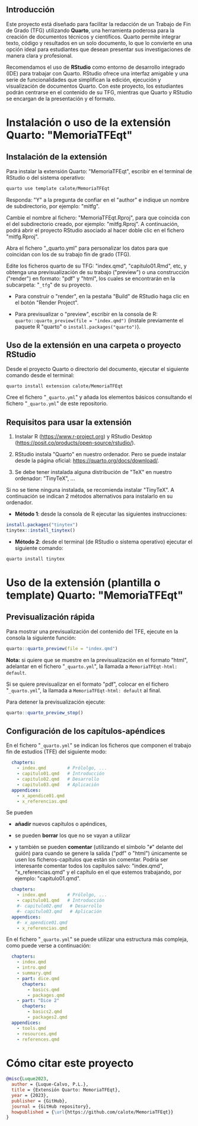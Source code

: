 
## Introducción

Este proyecto está diseñado para facilitar la redacción de un Trabajo de Fin de Grado (TFG) utilizando **Quarto**, una herramienta poderosa para la creación de documentos técnicos y científicos. Quarto permite integrar texto, código y resultados en un solo documento, lo que lo convierte en una opción ideal para estudiantes que desean presentar sus investigaciones de manera clara y profesional.

Recomendamos el uso de **RStudio** como entorno de desarrollo integrado (IDE) para trabajar con Quarto. RStudio ofrece una interfaz amigable y una serie de funcionalidades que simplifican la edición, ejecución y visualización de documentos Quarto. Con este proyecto, los estudiantes podrán centrarse en el contenido de su TFG, mientras que Quarto y RStudio se encargan de la presentación y el formato.


# Instalación o uso de la extensión Quarto: "MemoriaTFEqt"

## Instalación de la extensión

Para instalar la extensión Quarto: "MemoriaTFEqt", escribir en el terminal de RStudio o del sistema operativo:

```sh
quarto use template calote/MemoriaTFEqt
```

Responda: "Y" a la pregunta de confiar en el "author" e indique un nombre de subdirectorio, por ejemplo: "mitfg".

Cambie el nombre al fichero: "MemoriaTFEqt.Rproj", para que coincida con el del subdirectorio creado, por ejemplo: "mitfg.Rproj". A continuación, podrá abrir el proyecto RStudio asociado al hacer doble clic en el fichero "mitfg.Rproj".

Abra el fichero "_quarto.yml" para personalizar los datos para que coincidan con los de su trabajo fin de grado (TFG).

Edite los ficheros quarto de su TFG: "index.qmd", "capitulo01.Rmd", etc, y obtenga una previsualización de su trabajo ("preview") o una construcción ("render") en formato: "pdf" y "html", los cuales se encontrarán en la subcarpeta: "`_tfg`" de su proyecto.

- Para construir o "render", en la pestaña "Build" de RStudio haga clic en el botón "Render Project".

- Para previsualizar o "preview", escribir en la consola de R: `quarto::quarto_preview(file = "index.qmd")` (instale previamente el paquete R "quarto" o `install.packages("quarto")`). 


## Uso de la extensión en una carpeta o proyecto RStudio

Desde el proyecto Quarto o directorio del documento, ejecutar el siguiente comando desde el terminal:

```sh
quarto install extension calote/MemoriaTFEqt
```

Cree el fichero "`_quarto.yml`" y añada los elementos básicos consultando el fichero "`_quarto.yml`" de este repositorio.




## Requisitos para usar la extensión

1. Instalar R (<https://www.r-project.org>) y RStudio Desktop (<https://posit.co/products/open-source/rstudio/>).

2. RStudio instala "Quarto" en nuestro ordenador. Pero se puede instalar desde la página oficial: <https://quarto.org/docs/download/>.

3. Se debe tener instalada alguna distribución de "TeX" en nuestro ordenador: "TinyTeX", ...

Si no se tiene ninguna instalada, se recomienda instalar "TinyTeX". A continuación se indican 2 métodos alternativos para instalarlo en su ordenador.

- **Método 1**: desde la consola de R ejecutar las siguientes instrucciones:

```r
install.packages("tinytex")
tinytex::install_tinytex()
```


- **Método 2**: desde el terminal (de RStudio o sistema operativo) ejecutar el siguiente comando:

```sh
quarto install tinytex
```

# Uso de la extensión (plantilla o template) Quarto: "MemoriaTFEqt"

## Previsualización rápida

Para mostrar una previsualización del contenido del TFE, ejecute en la consola la siguiente función:

``` r
quarto::quarto_preview(file = "index.qmd")
```

**Nota:** si quiere que se muestre en la previsualización en el formato "html", adelantar en el fichero "`_quarto.yml`", la llamada a `MemoriaTFEqt-html: default`.

Si se quiere previsualizar en el formato "pdf", colocar en el fichero "`_quarto.yml`", la llamada a `MemoriaTFEqt-html: default` al final.

Para detener la previsualización ejecute:

``` r
quarto::quarto_preview_stop()
```

## Configuración de los capítulos-apéndices

En el fichero "`_quarto.yml`" se indican los ficheros que componen el trabajo fin de estudios (TFE) del siguiente modo:

``` yml
  chapters:
    - index.qmd        # Prólolgo, ...
    - capitulo01.qmd   # Introducción
    - capitulo02.qmd   # Desarrollo
    - capitulo03.qmd   # Aplicación
  appendices:
    - x_apendice01.qmd
    - x_referencias.qmd
```

Se pueden

-   **añadir** nuevos capítulos o apéndices,

-   se pueden **borrar** los que no se vayan a utilizar

-   y también se pueden **comentar** (utilizando el símbolo "`#`" delante del guión) para cuando se genere la salida ("pdf" o "html") únicamente se usen los ficheros-capítulos que están sin comentar. Podría ser interesante comentar todos los capítulos salvo: "index.qmd", "x_referencias.qmd" y el capítulo en el que estemos trabajando, por ejemplo: "capitulo01.qmd".

``` yml
  chapters:
    - index.qmd        # Prólolgo, ...
    - capitulo01.qmd   # Introducción
    #- capitulo02.qmd   # Desarrollo
    #- capitulo03.qmd   # Aplicación
  appendices:
    #- x_apendice01.qmd
    - x_referencias.qmd
```



En el fichero "`_quarto.yml`" se puede utilizar una estructura más compleja, como puede verse a continuación:

``` yml
  chapters:
    - index.qmd
    - intro.qmd
    - summary.qmd
    - part: dice.qmd
      chapters:
        - basics.qmd
        - packages.qmd
    - part: "Dice 2"
      chapters:
        - basics2.qmd
        - packages2.qmd
  appendices:
    - tools.qmd
    - resources.qmd
    - references.qmd
```


# Cómo citar este proyecto

```bibtex
@misc{Luque2023,
  author = {Luque-Calvo, P.L.},
  title = {Extensión Quarto: MemoriaTFEqt},
  year = {2023},
  publisher = {GitHub},
  journal = {GitHub repository},
  howpublished = {\url{https://github.com/calote/MemoriaTFEqt}}
}
```

